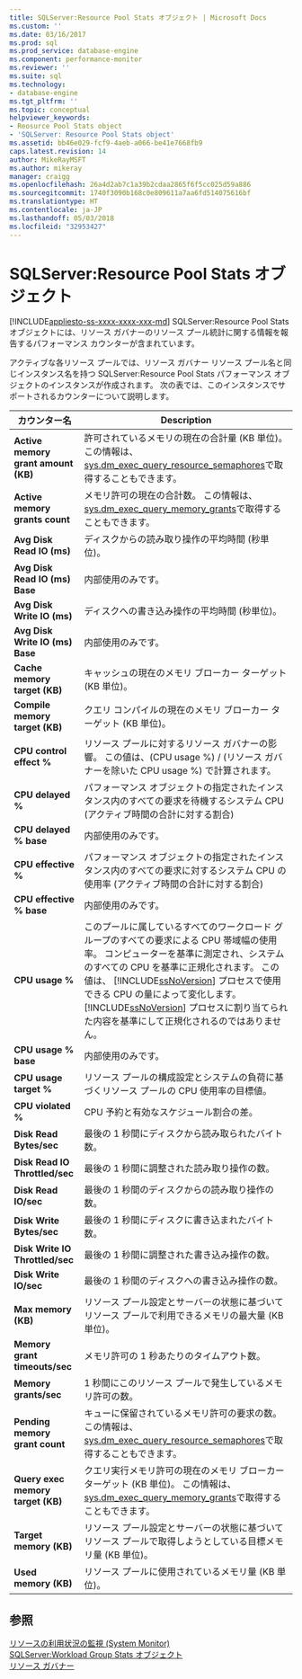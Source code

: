 ```yaml
---
title: SQLServer:Resource Pool Stats オブジェクト | Microsoft Docs
ms.custom: ''
ms.date: 03/16/2017
ms.prod: sql
ms.prod_service: database-engine
ms.component: performance-monitor
ms.reviewer: ''
ms.suite: sql
ms.technology:
- database-engine
ms.tgt_pltfrm: ''
ms.topic: conceptual
helpviewer_keywords:
- Reosurce Pool Stats object
- 'SQLServer: Resource Pool Stats object'
ms.assetid: bb46e029-fcf9-4aeb-a066-be41e7668fb9
caps.latest.revision: 14
author: MikeRayMSFT
ms.author: mikeray
manager: craigg
ms.openlocfilehash: 26a4d2ab7c1a39b2cdaa2865f6f5cc025d59a886
ms.sourcegitcommit: 1740f3090b168c0e809611a7aa6fd514075616bf
ms.translationtype: HT
ms.contentlocale: ja-JP
ms.lasthandoff: 05/03/2018
ms.locfileid: "32953427"
---
```

# <a name="sql-server-resource-pool-stats-object"></a>SQLServer:Resource Pool Stats オブジェクト
[!INCLUDE[appliesto-ss-xxxx-xxxx-xxx-md](../../includes/appliesto-ss-xxxx-xxxx-xxx-md.md)]
  SQLServer:Resource Pool Stats オブジェクトには、リソース ガバナーのリソース プール統計に関する情報を報告するパフォーマンス カウンターが含まれています。  
  
 アクティブな各リソース プールでは、リソース ガバナー リソース プール名と同じインスタンス名を持つ SQLServer:Resource Pool Stats パフォーマンス オブジェクトのインスタンスが作成されます。 次の表では、このインスタンスでサポートされるカウンターについて説明します。  
  
|カウンター名|Description|  
|------------------|-----------------|  
|**Active memory grant amount (KB)**|許可されているメモリの現在の合計量 (KB 単位)。 この情報は、 [sys.dm_exec_query_resource_semaphores](../../relational-databases/system-dynamic-management-views/sys-dm-exec-query-resource-semaphores-transact-sql.md)で取得することもできます。| 
|**Active memory grants count**|メモリ許可の現在の合計数。 この情報は、 [sys.dm_exec_query_memory_grants](../../relational-databases/system-dynamic-management-views/sys-dm-exec-query-memory-grants-transact-sql.md)で取得することもできます。|  
|**Avg Disk Read IO (ms)**|ディスクからの読み取り操作の平均時間 (秒単位)。|  
|**Avg Disk Read IO (ms) Base**|内部使用のみです。|
|**Avg Disk Write IO (ms)**|ディスクへの書き込み操作の平均時間 (秒単位)。|  
|**Avg Disk Write IO (ms) Base**|内部使用のみです。|
|**Cache memory target (KB)**|キャッシュの現在のメモリ ブローカー ターゲット (KB 単位)。|  
|**Compile memory target (KB)**|クエリ コンパイルの現在のメモリ ブローカー ターゲット (KB 単位)。|  
|**CPU control effect %**|リソース プールに対するリソース ガバナーの影響。 この値は、(CPU usage %) / (リソース ガバナーを除いた CPU usage %) で計算されます。|  
|**CPU delayed %**|パフォーマンス オブジェクトの指定されたインスタンス内のすべての要求を待機するシステム CPU (アクティブ時間の合計に対する割合)|
|**CPU delayed % base**|内部使用のみです。|
|**CPU effective %**|パフォーマンス オブジェクトの指定されたインスタンス内のすべての要求に対するシステム CPU の使用率 (アクティブ時間の合計に対する割合)|
|**CPU effective % base**|内部使用のみです。|
|**CPU usage %**|このプールに属しているすべてのワークロード グループのすべての要求による CPU 帯域幅の使用率。 コンピューターを基準に測定され、システムのすべての CPU を基準に正規化されます。 この値は、 [!INCLUDE[ssNoVersion](../../includes/ssnoversion-md.md)] プロセスで使用できる CPU の量によって変化します。 [!INCLUDE[ssNoVersion](../../includes/ssnoversion-md.md)] プロセスに割り当てられた内容を基準にして正規化されるのではありません。|  
|**CPU usage % base**|内部使用のみです。|
|**CPU usage target %**|リソース プールの構成設定とシステムの負荷に基づくリソース プールの CPU 使用率の目標値。|  
|**CPU violated %**|CPU 予約と有効なスケジュール割合の差。|
|**Disk Read Bytes/sec**|最後の 1 秒間にディスクから読み取られたバイト数。|  
|**Disk Read IO Throttled/sec**|最後の 1 秒間に調整された読み取り操作の数。|  
|**Disk Read IO/sec**|最後の 1 秒間のディスクからの読み取り操作の数。| 
|**Disk Write Bytes/sec**|最後の 1 秒間にディスクに書き込まれたバイト数。|  
|**Disk Write IO Throttled/sec**|最後の 1 秒間に調整された書き込み操作の数。| 
|**Disk Write IO/sec**|最後の 1 秒間のディスクへの書き込み操作の数。|
|**Max memory (KB)**|リソース プール設定とサーバーの状態に基づいてリソース プールで利用できるメモリの最大量 (KB 単位)。| 
|**Memory grant timeouts/sec**|メモリ許可の 1 秒あたりのタイムアウト数。|
|**Memory grants/sec**|1 秒間にこのリソース プールで発生しているメモリ許可の数。| 
|**Pending memory grant count**|キューに保留されているメモリ許可の要求の数。 この情報は、 [sys.dm_exec_query_resource_semaphores](../../relational-databases/system-dynamic-management-views/sys-dm-exec-query-resource-semaphores-transact-sql.md)で取得することもできます。|
|**Query exec memory target (KB)**|クエリ実行メモリ許可の現在のメモリ ブローカー ターゲット (KB 単位)。 この情報は、 [sys.dm_exec_query_memory_grants](../../relational-databases/system-dynamic-management-views/sys-dm-exec-query-memory-grants-transact-sql.md)で取得することもできます。|  
|**Target memory (KB)**|リソース プール設定とサーバーの状態に基づいてリソース プールで取得しようとしている目標メモリ量 (KB 単位)。|   
|**Used memory (KB)**|リソース プールに使用されているメモリ量 (KB 単位)。|  

  
## <a name="see-also"></a>参照  
 [リソースの利用状況の監視 &#40;System Monitor&#41;](../../relational-databases/performance-monitor/monitor-resource-usage-system-monitor.md)   
 [SQLServer:Workload Group Stats オブジェクト](../../relational-databases/performance-monitor/sql-server-workload-group-stats-object.md)   
 [リソース ガバナー](../../relational-databases/resource-governor/resource-governor.md)  
  
  
